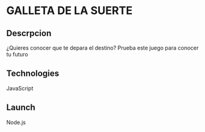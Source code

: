 GALLETA DE LA SUERTE
=====

Descrpcion
-----
¿Quieres conocer que te depara el destino?
Prueba este juego para conocer tu futuro

Technologies
------
JavaScript

Launch
------
Node.js
